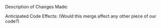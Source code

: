 #

Description of Changes Made:

Anticipated Code Effects:
(Would this merge affect any other piece of our code?)
